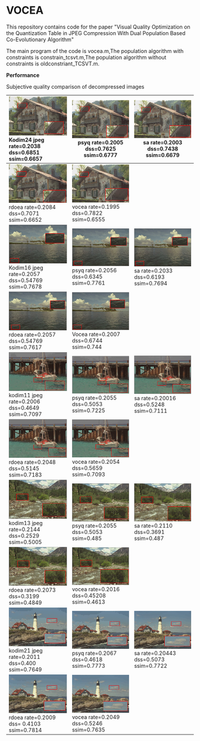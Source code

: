 VOCEA
===================

This repository contains code for the paper "Visual Quality Optimization on the Quantization Table in JPEG Compression With Dual Population Based Co-Evolutionary Algorithm"

The main program of the code is vocea.m,The population algorithm with constraints is constrain_tcsvt.m,The population algorithm without constraints is oldconstriant_TCSVT.m.



 

 **Performance**

 Subjective quality comparison of decompressed images

 

![img](https://github.com/CCchuxin/VOCEA/blob/main/%E5%9B%BE%E5%83%8F%E5%8E%8B%E7%BC%A9%E7%BB%93%E6%9E%9C/jpeg/jpeg_kodim24_0.2.png) Kodim24 jpeg rate=0.2038 dss=0.6851 ssim=0.6657 | ![img](https://github.com/CCchuxin/VOCEA/blob/main/%E5%9B%BE%E5%83%8F%E5%8E%8B%E7%BC%A9%E7%BB%93%E6%9E%9C/psyq/psyq_kodim24_0.2.png) psyq rate=0.2005 dss=0.7625 ssim=0.6777 | ![img](https://github.com/CCchuxin/VOCEA/blob/main/%E5%9B%BE%E5%83%8F%E5%8E%8B%E7%BC%A9%E7%BB%93%E6%9E%9C/sa/sa_kodim24_0.2.png) sa rate=0.2003 dss=0.7438 ssim=0.6679 |
| :----------------------------------------------------------- | ------------------------------------------------------------ | ------------------------------------------------------------ |
| ![img](https://github.com/CCchuxin/VOCEA/blob/main/%E5%9B%BE%E5%83%8F%E5%8E%8B%E7%BC%A9%E7%BB%93%E6%9E%9C/rdoea/rdoea_kodim24_0.2.png) rdoea rate=0.2084 dss=0.7071 ssim=0.6652 | ![img](https://github.com/CCchuxin/VOCEA/blob/main/%E5%9B%BE%E5%83%8F%E5%8E%8B%E7%BC%A9%E7%BB%93%E6%9E%9C/vocea/vocea_kodim24_0.2.png) vocea rate=0.1995 dss=0.7822 ssim=0.6555 |                                                              |
| ![img](https://github.com/CCchuxin/VOCEA/blob/main/%E5%9B%BE%E5%83%8F%E5%8E%8B%E7%BC%A9%E7%BB%93%E6%9E%9C/jpeg/jpeg_kodim16_0.2.png) Kodim16 jpeg rate=0.2057	dss=0.54769 ssim=0.7678 | ![img](https://github.com/CCchuxin/VOCEA/blob/main/%E5%9B%BE%E5%83%8F%E5%8E%8B%E7%BC%A9%E7%BB%93%E6%9E%9C/psyq/psyq_kodim16_0.2.png) psyq rate=0.2056	dss=0.6345 ssim=0.7761 | ![img](https://github.com/CCchuxin/VOCEA/blob/main/%E5%9B%BE%E5%83%8F%E5%8E%8B%E7%BC%A9%E7%BB%93%E6%9E%9C/sa/sa_kodim16_0.2.png) sa rate=0.2033	dss=0.6193 ssim=0.7694 |
| ![img](https://github.com/CCchuxin/VOCEA/blob/main/%E5%9B%BE%E5%83%8F%E5%8E%8B%E7%BC%A9%E7%BB%93%E6%9E%9C/rdoea/rdoea_kodim16_0.2.png) rdoea rate=0.2057	dss=0.54769 ssim=0.7617 | ![img](https://github.com/CCchuxin/VOCEA/blob/main/%E5%9B%BE%E5%83%8F%E5%8E%8B%E7%BC%A9%E7%BB%93%E6%9E%9C/vocea/vocea_kodim16_0.2.png) Vocea rate=0.2007 dss=0.6744 ssim=0.744 |                                                              |
| ![img](https://github.com/CCchuxin/VOCEA/blob/main/%E5%9B%BE%E5%83%8F%E5%8E%8B%E7%BC%A9%E7%BB%93%E6%9E%9C/jpeg/jpeg_kodim11_0.2.png) kodim11 jpeg rate=0.2006 dss=0.4649 ssim=0.7097 | ![img](https://github.com/CCchuxin/VOCEA/blob/main/%E5%9B%BE%E5%83%8F%E5%8E%8B%E7%BC%A9%E7%BB%93%E6%9E%9C/psyq/psyq_kodim11_0.2.png) psyq rate=0.2055	dss=0.5053 ssim=0.7225 | ![img](https://github.com/CCchuxin/VOCEA/blob/main/%E5%9B%BE%E5%83%8F%E5%8E%8B%E7%BC%A9%E7%BB%93%E6%9E%9C/sa/sa_kodim11_0.2.png) sa rate=0.20016	dss=0.5248 ssim=0.7111 |
| ![img](https://github.com/CCchuxin/VOCEA/blob/main/%E5%9B%BE%E5%83%8F%E5%8E%8B%E7%BC%A9%E7%BB%93%E6%9E%9C/rdoea/rdoea_kodim11_0.2.png) rdoea rate=0.2048  dss=0.5145 ssim=0.7183 | ![img](https://github.com/CCchuxin/VOCEA/blob/main/%E5%9B%BE%E5%83%8F%E5%8E%8B%E7%BC%A9%E7%BB%93%E6%9E%9C/vocea/vocea_kodim11_0.2.png) vocea rate=0.2054 dss=0.5659 ssim=0.7093 |                                                              |
| ![img](https://github.com/CCchuxin/VOCEA/blob/main/%E5%9B%BE%E5%83%8F%E5%8E%8B%E7%BC%A9%E7%BB%93%E6%9E%9C/jpeg/jpeg_kodim13_0.2.png) kodim13 jpeg rate=0.2144 dss=0.2529 ssim=0.5005 | ![img](https://github.com/CCchuxin/VOCEA/blob/main/%E5%9B%BE%E5%83%8F%E5%8E%8B%E7%BC%A9%E7%BB%93%E6%9E%9C/psyq/psyq_kodim13_0.2.png) psyq rate=0.2055	dss=0.5053 ssim=0.485 | ![img](https://github.com/CCchuxin/VOCEA/blob/main/%E5%9B%BE%E5%83%8F%E5%8E%8B%E7%BC%A9%E7%BB%93%E6%9E%9C/sa/sa_kodim13_0.2.png)  sa rate=0.2110	dss=0.3691 ssim=0.487 |
| ![img](https://github.com/CCchuxin/VOCEA/blob/main/%E5%9B%BE%E5%83%8F%E5%8E%8B%E7%BC%A9%E7%BB%93%E6%9E%9C/rdoea/rdoea_kodim13_0.2.png) rdoea rate=0.2073	dss=0.3199 ssim=0.4849 | ![img](https://github.com/CCchuxin/VOCEA/blob/main/%E5%9B%BE%E5%83%8F%E5%8E%8B%E7%BC%A9%E7%BB%93%E6%9E%9C/vocea/vocea_kodim13_0.2.png) vocea rate=0.2016	 dss=0.45208 ssim=0.4613 |                                                              |
| ![img](https://github.com/CCchuxin/VOCEA/blob/main/%E5%9B%BE%E5%83%8F%E5%8E%8B%E7%BC%A9%E7%BB%93%E6%9E%9C/jpeg/jpeg_kodim21_0.2.png) kodim21 jpeg rate=0.2011 dss=0.400 ssim=0.7649 | ![img](https://github.com/CCchuxin/VOCEA/blob/main/%E5%9B%BE%E5%83%8F%E5%8E%8B%E7%BC%A9%E7%BB%93%E6%9E%9C/psyq/psyq_kodim21_0.2.png) psyq rate=0.2067	dss=0.4618 ssim=0.7773 | ![img](https://github.com/CCchuxin/VOCEA/blob/main/%E5%9B%BE%E5%83%8F%E5%8E%8B%E7%BC%A9%E7%BB%93%E6%9E%9C/sa/sa_kodim21_0.2.png)  sa rate=0.20443	dss=0.5073 ssim=0.7722 |
| ![img](https://github.com/CCchuxin/VOCEA/blob/main/%E5%9B%BE%E5%83%8F%E5%8E%8B%E7%BC%A9%E7%BB%93%E6%9E%9C/rdoea/rdoea_kodim21_0.2.png) rdoea rate=0.2009	 dss= 0.4103 ssim=0.7814 | ![img](https://github.com/CCchuxin/VOCEA/blob/main/%E5%9B%BE%E5%83%8F%E5%8E%8B%E7%BC%A9%E7%BB%93%E6%9E%9C/vocea/vocea_kodim21_0.2.png) vocea rate=0.2049 dss=0.5246 ssim=0.7635 |                                                              |

 
